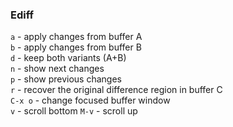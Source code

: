 ### Ediff

`a` - apply changes from buffer A<br>
`b` - apply changes from buffer B<br>
`d` - keep both variants (A+B)<br>
`n` - show next changes<br>
`p` - show previous changes<br>
`r` - recover the original difference region in buffer C<br>
`C-x o` - change focused buffer window<br>
`v` - scroll bottom
`M-v` - scroll up


